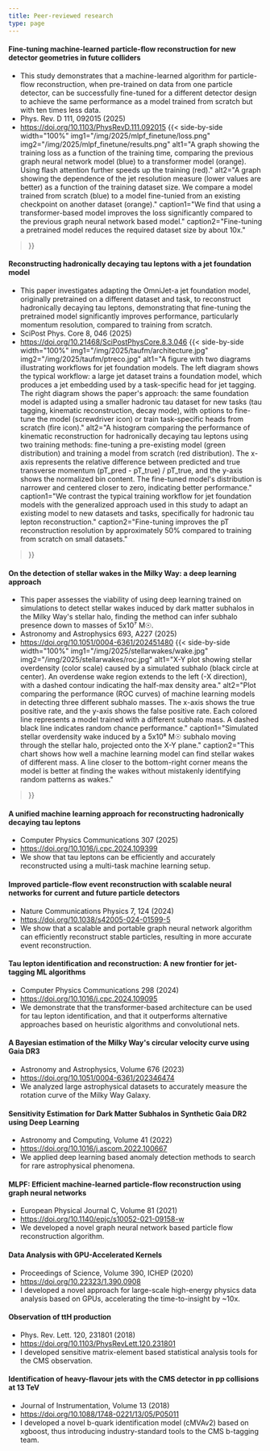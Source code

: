 ```yaml
---
title: Peer-reviewed research
type: page
---
```


#### Fine-tuning machine-learned particle-flow reconstruction for new detector geometries in future colliders
- This study demonstrates that a machine-learned algorithm for particle-flow reconstruction, when pre-trained on data from one particle detector, can be successfully fine-tuned for a different detector design to achieve the same performance as a model trained from scratch but with ten times less data.
- Phys. Rev. D 111, 092015 (2025)
- https://doi.org/10.1103/PhysRevD.111.092015
{{< side-by-side 
    width="100%" 
    img1="/img/2025/mlpf_finetune/loss.png" 
    img2="/img/2025/mlpf_finetune/results.png"
    alt1="A graph showing the training loss as a function of the training time, comparing the previous graph neural network model (blue) to a transformer model (orange). Using flash attention further speeds up the training (red)." 
    alt2="A graph showing the dependence of the jet resolution measure (lower values are better) as a function of the training dataset size. We compare a model trained from scratch (blue) to a model fine-tunied from an existing checkpoint on another dataset (orange)."
    caption1="We find that using a transformer-based model improves the loss significantly compared to the previous graph neural network based model." 
    caption2="Fine-tuning a pretrained model reduces the required dataset size by about 10x." 
>}}

#### Reconstructing hadronically decaying tau leptons with a jet foundation model
- This paper investigates adapting the OmniJet-a jet foundation model, originally pretrained on a different dataset and task, to reconstruct hadronically decaying tau leptons, demonstrating that fine-tuning the pretrained model significantly improves performance, particularly momentum resolution, compared to training from scratch.
- SciPost Phys. Core 8, 046 (2025)
- https://doi.org/10.21468/SciPostPhysCore.8.3.046
{{< side-by-side 
    width="100%" 
    img1="/img/2025/taufm/architecture.jpg" 
    img2="/img/2025/taufm/ptreco.jpg"
    alt1="A figure with two diagrams illustrating workflows for jet foundation models. The left diagram shows the typical workflow: a large jet dataset trains a foundation model, which produces a jet embedding used by a task-specific head for jet tagging. The right diagram shows the paper's approach: the same foundation model is adapted using a smaller hadronic tau dataset for new tasks (tau tagging, kinematic reconstruction, decay mode), with options to fine-tune the model (screwdriver icon) or train task-specific heads from scratch (fire icon)." 
    alt2="A histogram comparing the performance of kinematic reconstruction for hadronically decaying tau leptons using two training methods: fine-tuning a pre-existing model (green distribution) and training a model from scratch (red distribution). The x-axis represents the relative difference between predicted and true transverse momentum (pT_pred - pT_true) / pT_true, and the y-axis shows the normalized bin content. The fine-tuned model's distribution is narrower and centered closer to zero, indicating better performance."
    caption1="We contrast the typical training workflow for jet foundation models with the generalized approach used in this study to adapt an existing model to new datasets and tasks, specifically for hadronic tau lepton reconstruction." 
    caption2="Fine-tuning improves the pT reconstruction resolution by approximately 50% compared to training from scratch on small datasets." 
>}}

#### On the detection of stellar wakes in the Milky Way: a deep learning approach
- This paper assesses the viability of using deep learning trained on simulations to detect stellar wakes induced by dark matter subhalos in the Milky Way's stellar halo, finding the method can infer subhalo presence down to masses of 5x10⁷ M☉.
- Astronomy and Astrophysics 693, A227 (2025)
- https://doi.org/10.1051/0004-6361/202451480
{{< side-by-side 
    width="100%" 
    img1="/img/2025/stellarwakes/wake.jpg" 
    img2="/img/2025/stellarwakes/roc.jpg"
    alt1="X-Y plot showing stellar overdensity (color scale) caused by a simulated subhalo (black circle at center). An overdense wake region extends to the left (-X direction), with a dashed contour indicating the half-max density area." 
    alt2="Plot comparing the performance (ROC curves) of machine learning models in detecting three different subhalo masses. The x-axis shows the true positive rate, and the y-axis shows the false positive rate. Each colored line represents a model trained with a different subhalo mass. A dashed black line indicates random chance performance."
    caption1="Simulated stellar overdensity wake induced by a 5x10⁸ M☉ subhalo moving through the stellar halo, projected onto the X-Y plane." 
    caption2="This chart shows how well a machine learning model can find stellar wakes of different mass. A line closer to the bottom-right corner means the model is better at finding the wakes without mistakenly identifying random patterns as wakes." 
>}}

#### A unified machine learning approach for reconstructing hadronically decaying tau leptons
- Computer Physics Communications 307 (2025)
- https://doi.org/10.1016/j.cpc.2024.109399
- We show that tau leptons can be efficiently and accurately reconstructed using a multi-task machine learning setup.

#### Improved particle-flow event reconstruction with scalable neural networks for current and future particle detectors
- Nature Communications Physics 7, 124 (2024) 
- https://doi.org/10.1038/s42005-024-01599-5
- We show that a scalable and portable graph neural network algorithm can efficiently reconstruct stable particles, resulting in more accurate event reconstruction.

#### Tau lepton identification and reconstruction: A new frontier for jet-tagging ML algorithms
- Computer Physics Communications 298 (2024)
- https://doi.org/10.1016/j.cpc.2024.109095
- We demonstrate that the transformer-based architecture can be used for tau lepton identification, and that it outperforms alternative approaches based on heuristic algorithms and convolutional nets.

#### A Bayesian estimation of the Milky Way's circular velocity curve using Gaia DR3
- Astronomy and Astrophysics, Volume 676 (2023)
- https://doi.org/10.1051/0004-6361/202346474
- We analyzed large astrophysical datasets to accurately measure the rotation curve of the Milky Way Galaxy.

#### Sensitivity Estimation for Dark Matter Subhalos in Synthetic Gaia DR2 using Deep Learning
- Astronomy and Computing, Volume 41 (2022)
- https://doi.org/10.1016/j.ascom.2022.100667 
- We applied deep learning based anomaly detection methods to search for rare astrophysical phenomena.

#### MLPF: Efficient machine-learned particle-flow reconstruction using graph neural networks
- European Physical Journal C, Volume 81 (2021)
- https://doi.org/10.1140/epjc/s10052-021-09158-w
- We developed a novel graph neural network based particle flow reconstruction algorithm.

#### Data Analysis with GPU-Accelerated Kernels
- Proceedings of Science, Volume 390, ICHEP (2020)
- https://doi.org/10.22323/1.390.0908
- I developed a novel approach for large-scale high-energy physics data analysis based on GPUs, accelerating the time-to-insight by ~10x.

#### Observation of ttH production
- Phys. Rev. Lett. 120, 231801 (2018)
- https://doi.org/10.1103/PhysRevLett.120.231801
- I developed sensitive matrix-element based statistical analysis tools for the CMS observation.

#### Identification of heavy-flavour jets with the CMS detector in pp collisions at 13 TeV
- Journal of Instrumentation, Volume 13 (2018)
- https://doi.org/10.1088/1748-0221/13/05/P05011
- I developed a novel b-quark identification model (cMVAv2) based on xgboost, thus introducing industry-standard tools to the CMS b-tagging team.
